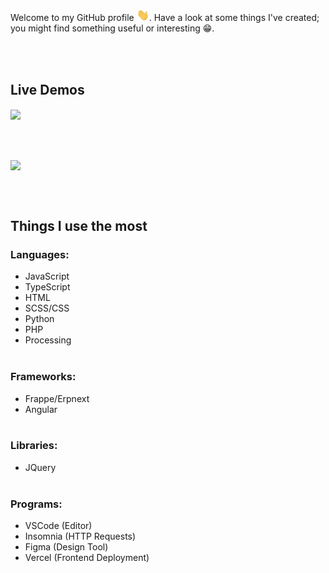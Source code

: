Welcome to my GitHub profile <img src="https://raw.githubusercontent.com/MindLabor/MindLabor/master/wave.gif" width="20px">. Have a look at some things I've created; you might find something useful or interesting 😁.

&nbsp;<br>&nbsp;

## Live Demos
<a href="https://mindlabordev.github.io/Frac/">
  <img align="center" src="https://raw.githubusercontent.com/MindLaborDev/MindLaborDev/master/preview/frac.svg" />
</a>

&nbsp;<br>&nbsp;

<a href="https://mindlabordev.github.io/DFT-Machine/">
  <img align="center" src="https://raw.githubusercontent.com/MindLaborDev/MindLaborDev/master/preview/dft.svg" />
</a>

&nbsp;<br>&nbsp;

## Things I use the most

### **Languages:** 
* JavaScript
* TypeScript
* HTML
* SCSS/CSS
* Python
* PHP
* Processing
&nbsp;<br>&nbsp;

### **Frameworks:** 
* Frappe/Erpnext
* Angular
&nbsp;<br>&nbsp;

### **Libraries:** 
* JQuery
&nbsp;<br>&nbsp;

### **Programs:** 
* VSCode (Editor)
* Insomnia (HTTP Requests)
* Figma (Design Tool)
* Vercel (Frontend Deployment)



&nbsp;<br>&nbsp;

